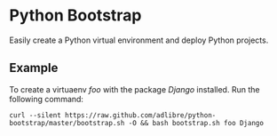 # Python Bootstrap

Easily create a Python virtual environment and deploy Python projects.

## Example

To create a virtuaenv _foo_ with the package _Django_ installed. Run the following command:

    curl --silent https://raw.github.com/adlibre/python-bootstrap/master/bootstrap.sh -O && bash bootstrap.sh foo Django
